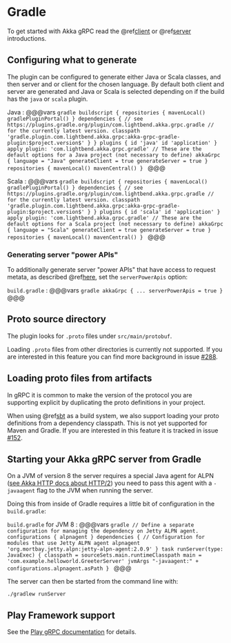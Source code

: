 # Gradle

To get started with Akka gRPC read the @ref[client](../client/index.md) or @ref[server](../server/index.md) introductions.

## Configuring what to generate

The plugin can be configured to generate either Java or Scala classes, and then server and or client for the chosen language.
By default both client and server are generated and Java or Scala is selected depending on if the build
has the `java` or `scala` plugin.

Java
:   @@@vars
    ```gradle
    buildscript {
      repositories {
        mavenLocal()
        gradlePluginPortal()
      }
      dependencies {
        // see https://plugins.gradle.org/plugin/com.lightbend.akka.grpc.gradle
        // for the currently latest version.
        classpath 'gradle.plugin.com.lightbend.akka.grpc:akka-grpc-gradle-plugin:$project.version$'
      }
    }
    plugins {
      id 'java'
      id 'application'
    }
    apply plugin: 'com.lightbend.akka.grpc.gradle'
    // These are the default options for a Java project (not necessary to define)
    akkaGrpc {
      language = "Java"
      generateClient = true
      generateServer = true
    }
    repositories {
      mavenLocal()
      mavenCentral()
    }
    ```
    @@@

Scala
:   @@@vars
    ```gradle
    buildscript {
      repositories {
        mavenLocal()
        gradlePluginPortal()
      }
      dependencies {
        // see https://plugins.gradle.org/plugin/com.lightbend.akka.grpc.gradle
        // for the currently latest version.
        classpath 'gradle.plugin.com.lightbend.akka.grpc:akka-grpc-gradle-plugin:$project.version$'
      }
    }
    plugins {
      id 'scala'
      id 'application'
    }
    apply plugin: 'com.lightbend.akka.grpc.gradle'
    // These are the default options for a Scala project (not necessary to define)
    akkaGrpc {
      language = "Scala"
      generateClient = true
      generateServer = true
    }
    repositories {
      mavenLocal()
      mavenCentral()
    }
    ```
    @@@

### Generating server "power APIs"

To additionally generate server "power APIs" that have access to request metata, as described
@ref[here](../server/walkthrough.md#accessing-request-metadata), set the `serverPowerApis` option:

`build.gradle`
:   @@@vars
    ```gradle
    akkaGrpc {
      ...
      serverPowerApis = true
    }
    ```
    @@@

## Proto source directory

The plugin looks for `.proto` files under `src/main/protobuf`.

Loading `.proto` files from other directories is currently not supported.
If you are interested in this feature you can find more background in issue
[#288](https://github.com/akka/akka-grpc/issues/288).

## Loading proto files from artifacts

In gRPC it is common to make the version of the protocol you are supporting
explicit by duplicating the proto definitions in your project.

When using @ref[sbt](sbt.md) as a build system, we also support loading your
proto definitions from a dependency classpath. This is not yet supported
for Maven and Gradle. If you are interested in this feature
it is tracked in issue [#152](https://github.com/akka/akka-grpc/issues/152).


## Starting your Akka gRPC server from Gradle

On a JVM of version 8 the server requires a special Java agent for ALPN ([see Akka HTTP docs about HTTP/2](https://doc.akka.io/docs/akka-http/current/server-side/http2.html#application-layer-protocol-negotiation-alpn-))
you need to pass this agent with a `-javaagent` flag to the JVM when running the server.

Doing this from inside of Gradle requires a little bit of configuration in the `build.gradle`:

`build.gradle` for JVM 8
:   @@@vars
    ```gradle
    // Define a separate configuration for managing the dependency on Jetty ALPN agent.
    configurations {
      alpnagent
    }
    dependencies {
      // Configuration for modules that use Jetty ALPN agent
      alpnagent 'org.mortbay.jetty.alpn:jetty-alpn-agent:2.0.9'
    }
    task runServer(type: JavaExec) {
      classpath = sourceSets.main.runtimeClasspath
      main = 'com.example.helloworld.GreeterServer'
      jvmArgs "-javaagent:" + configurations.alpnagent.asPath
    }
    ```
    @@@

The server can then be started from the command line with:

```
./gradlew runServer
```

## Play Framework support

See the [Play gRPC documentation](https://github.com/playframework/play-grpc/blob/master/docs/src/main/paradox/play-framework.md) for details.
